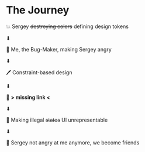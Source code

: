 # The Journey

💥 Sergey ~~destroying colors~~ defining design tokens

⬇

🐛 Me, the Bug-Maker, making Sergey angry

⬇

🖊 Constraint-based design

⬇

🦍 **> missing link <**

⬇

🔧 Making illegal ~~states~~ UI unrepresentable

⬇

🍻 Sergey not angry at me anymore, we become friends

